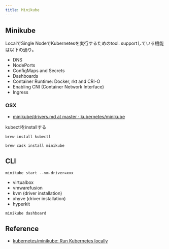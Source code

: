 ```yaml
---
title: Minikube
---
```


## Minikube
LocalでSingle NodeでKubernetesを実行するためのtool.
supportしている機能は以下の通り。

* DNS
* NodePorts
* ConfigMaps and Secrets
* Dashboards
* Container Runtime: Docker, rkt and CRI-O
* Enabling CNI (Container Network Interface)
* Ingress


### OSX
* [minikube/drivers.md at master · kubernetes/minikube](https://github.com/kubernetes/minikube/blob/master/docs/drivers.md#kvm-driver)

kubectlをinstallする

```
brew install kubectl
```

```
brew cask install minikube
```

## CLI

```
minikube start --vm-driver=xxx
```

* virtualbox
* vmwarefusion
* kvm (driver installation)
* xhyve (driver installation)
* hyperkit

```
minikube dashboard
```



## Reference
* [kubernetes/minikube: Run Kubernetes locally](https://github.com/kubernetes/minikube)
